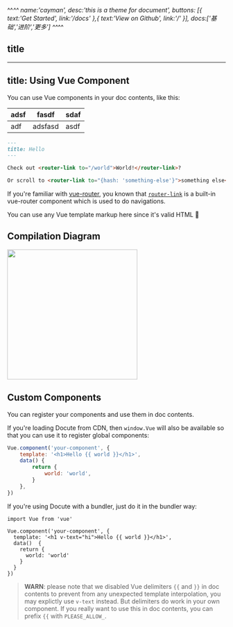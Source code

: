 ^^_^^
name:'cayman',
desc:'this is a theme for document',
buttons: [{
text:'Get Started',
link:'/docs'
},{
text:'View on Github',
link:'/'
}],
docs:['基础','进阶','更多']
^^_^^

## title

---

## title: Using Vue Component

You can use Vue components in your doc contents, like this:

| adsf | fasdf   | sdaf |
| ---- | ------- | ---- |
| adf  | adsfasd | asdf |

```markdown
---
title: Hello
---

Check out <router-link to="/world">World!</router-link>?

Or scroll to <router-link to="{hash: 'something-else'}">something else</router-link>.
```

If you're familiar with [vue-router](https://router.vuejs.org/en/), you known that [`router-link`](https://router.vuejs.org/en/api/router-link.html) is a built-in vue-router component which is used to do navigations.

You can use any Vue template markup here since it's valid HTML 🤯

## Compilation Diagram

<img src="https://i.loli.net/2018/03/30/5abdda8dc5632.png" width="300">

## Custom Components

You can register your components and use them in doc contents.

If you're loading Docute from CDN, then `window.Vue` will also be available so that you can use it to register global components:

```js
Vue.component('your-component', {
	template: '<h1>Hello {{ world }}</h1>',
	data() {
		return {
			world: 'world',
		}
	},
})
```

If you're using Docute with a bundler, just do it in the bundler way:

```js{1}
import Vue from 'vue'

Vue.component('your-component', {
  template: '<h1 v-text="hi">Hello {{ world }}</h1>',
  data()  {
    return {
      world: 'world'
    }
  }
})
```

> **WARN**: please note that we disabled Vue delimiters `{{` and `}}` in doc contents to prevent from any unexpected template interpolation, you may explictly use `v-text` instead. But delimiters do work in your own component. If you really want to use this in doc contents, you can prefix `{{` with `PLEASE_ALLOW_`.
